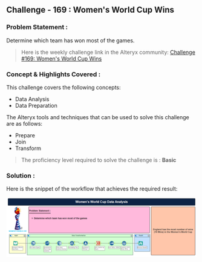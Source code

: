 ## Challenge - 169 : Women's World Cup Wins

### Problem Statement :

Determine which team has won most of the games.

> Here is the weekly challenge link in the Alteryx community: [Challenge #169: Women's World Cup Wins][community_link]

### Concept & Highlights Covered :

This challenge covers the following concepts:

- Data Analysis
- Data Preparation

The Alteryx tools and techniques that can be used to solve this challenge are as follows:

- Prepare
- Join
- Transform

> The proficiency level required to solve the challenge is : **Basic**

### Solution :

Here is the snippet of the workflow that achieves the required result:

![Workflow Snippet][wf_snp]

<!-- Links -->

[wf_snp]: ../RESOURCES/Workflow_Images/c169_wf.png
[community_link]: https://community.alteryx.com/t5/Weekly-Challenge/Challenge-169-Women-s-World-Cup-Wins/td-p/430886/highlight/false
